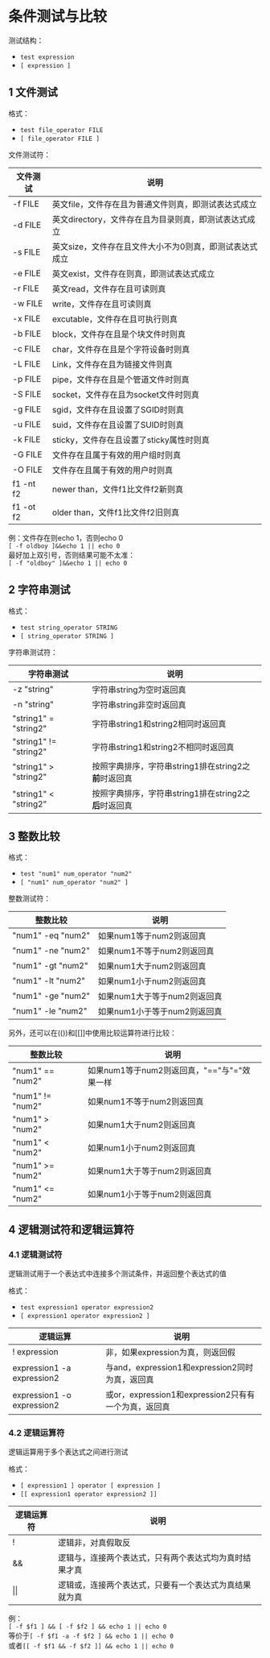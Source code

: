 # 条件测试与比较

测试结构：  
  - ``test expression``  
  - ``[ expression ]``  

## 1 文件测试

格式：  
  - ``test file_operator FILE``
  - ``[ file_operator FILE ]``  

文件测试符：  

文件测试  |  说明  
---|---
-f FILE | 英文file，文件存在且为普通文件则真，即测试表达式成立
-d FILE | 英文directory，文件存在且为目录则真，即测试表达式成立
-s FILE | 英文size，文件存在且文件大小不为0则真，即测试表达式成立
-e FILE | 英文exist，文件存在则真，即测试表达式成立
-r FILE | 英文read，文件存在且可读则真
-w FILE | write，文件存在且可读则真
-x FILE | excutable，文件存在且可执行则真
-b FILE | block，文件存在且是个块文件时则真
-c FILE | char，文件存在且是个字符设备时则真
-L FILE | Link，文件存在且为链接文件则真
-p FILE | pipe，文件存在且是个管道文件时则真
-S FILE | socket，文件存在且为socket文件时则真
-g FILE | sgid，文件存在且设置了SGID时则真
-u FILE | suid，文件存在且设置了SUID时则真
-k FILE | sticky，文件存在且设置了sticky属性时则真
-G FILE | 文件存在且属于有效的用户组时则真
-O FILE | 文件存在且属于有效的用户时则真
f1 -nt f2 | newer than，文件f1比文件f2新则真
f1 -ot f2 | older than，文件f1比文件f2旧则真

例：文件存在则echo 1，否则echo 0   
``[ -f oldboy ]&&echo 1 || echo 0``  
最好加上双引号，否则结果可能不太准：  
``[ -f "oldboy" ]&&echo 1 || echo 0``  

## 2 字符串测试

格式：  
  - ``test string_operator STRING``  
  - ``[ string_operator STRING ]``    

字符串测试符：  

字符串测试 | 说明  
---|---
-z "string" | 字符串string为空时返回真
-n "string" | 字符串string非空时返回真
"string1" = "string2" | 字符串string1和string2相同时返回真
"string1" != "string2" | 字符串string1和string2不相同时返回真
"string1" \> "string2" | 按照字典排序，字符串string1排在string2之**前**时返回真
"string1" \< "string2" | 按照字典排序，字符串string1排在string2之**后**时返回真

## 3 整数比较

格式：
  - ``test "num1" num_operator "num2"``  
  - ``[ "num1" num_operator "num2" ]`` 

整数测试符：  

整数比较 | 说明  
---|---
"num1" -eq "num2" | 如果num1等于num2则返回真  
"num1" -ne "num2" | 如果num1不等于num2则返回真  
"num1" -gt "num2" | 如果num1大于num2则返回真  
"num1" -lt "num2" | 如果num1小于num2则返回真  
"num1" -ge "num2" | 如果num1大于等于num2则返回真  
"num1" -le "num2" | 如果num1小于等于num2则返回真  

另外，还可以在(())和[[]]中使用比较运算符进行比较：  

整数比较 | 说明  
---|---
"num1" == "num2" | 如果num1等于num2则返回真，"=="与"="效果一样  
"num1" != "num2" | 如果num1不等于num2则返回真  
"num1" > "num2" | 如果num1大于num2则返回真  
"num1" < "num2" | 如果num1小于num2则返回真  
"num1" >= "num2" | 如果num1大于等于num2则返回真  
"num1" <= "num2" | 如果num1小于等于num2则返回真 


## 4 逻辑测试符和逻辑运算符

### 4.1 逻辑测试符   

逻辑测试用于一个表达式中连接多个测试条件，并返回整个表达式的值

格式： 
  - ``test expression1 operator expression2``  
  - ``[ expression1 operator expression2 ]``  

逻辑运算 | 说明
---|---
\! expression | 非，如果expression为真，则返回假
expression1 -a expression2 | 与and，expression1和expression2同时为真，返回真
expression1 -o expression2 | 或or，expression1和expression2只有有一个为真，返回真

### 4.2 逻辑运算符  

逻辑运算用于多个表达式之间进行测试

格式：  
  - ``[ expression1 ] operator [ expression ]``   
  - ``[[ expression1 operator expression2 ]]``

逻辑运算符 | 说明
---|---
\! | 逻辑非，对真假取反
&& | 逻辑与，连接两个表达式，只有两个表达式均为真时结果才真
\|\| | 逻辑或，连接两个表达式，只要有一个表达式为真结果就为真  

例：  
``[ -f $f1 ] && [ -f $f2 ] && echo 1 || echo 0``  
等价于``[ -f $f1 -a -f $f2 ] && echo 1 || echo 0``  
或者``[[ -f $f1 && -f $f2 ]] && echo 1 || echo 0``



